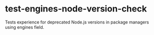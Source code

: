 # test-engines-node-version-check

Tests experience for deprecated Node.js versions in package managers using engines field.
